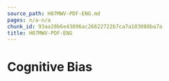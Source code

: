 ```yaml
---
source_path: H07MWV-PDF-ENG.md
pages: n/a-n/a
chunk_id: 93aa28b6e43096ac26622722b7ca7a103088ba7a
title: H07MWV-PDF-ENG
---
```

# Cognitive Bias
